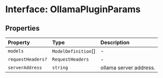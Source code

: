 # Interface: OllamaPluginParams

## Properties

| Property | Type | Description |
| :------ | :------ | :------ |
| `models` | `ModelDefinition`[] | - |
| `requestHeaders?` | `RequestHeaders` | - |
| `serverAddress` | `string` | ollama server address. |
